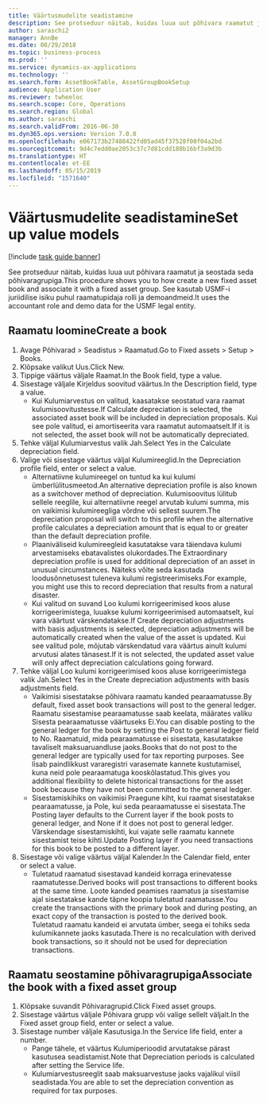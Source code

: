 ```yaml
---
title: Väärtusmudelite seadistamine
description: See protseduur näitab, kuidas luua uut põhivara raamatut ja seostada seda põhivaragrupiga.
author: saraschi2
manager: AnnBe
ms.date: 08/29/2018
ms.topic: business-process
ms.prod: ''
ms.service: dynamics-ax-applications
ms.technology: ''
ms.search.form: AssetBookTable, AssetGroupBookSetup
audience: Application User
ms.reviewer: twheeloc
ms.search.scope: Core, Operations
ms.search.region: Global
ms.author: saraschi
ms.search.validFrom: 2016-06-30
ms.dyn365.ops.version: Version 7.0.0
ms.openlocfilehash: e067173b27488422fd05ad45f37528f00f04a2bd
ms.sourcegitcommit: 9d4c7edd0ae2053c37c7d81cdd180b16bf3a9d3b
ms.translationtype: HT
ms.contentlocale: et-EE
ms.lasthandoff: 05/15/2019
ms.locfileid: "1571640"
---
```

# <a name="set-up-value-models"></a><span data-ttu-id="2e4eb-103">Väärtusmudelite seadistamine</span><span class="sxs-lookup"><span data-stu-id="2e4eb-103">Set up value models</span></span>

[!include [task guide banner](../../includes/task-guide-banner.md)]

<span data-ttu-id="2e4eb-104">See protseduur näitab, kuidas luua uut põhivara raamatut ja seostada seda põhivaragrupiga.</span><span class="sxs-lookup"><span data-stu-id="2e4eb-104">This procedure shows you to how create a new fixed asset book and associate it with a fixed asset group.</span></span> <span data-ttu-id="2e4eb-105">See kasutab USMF-i juriidilise isiku puhul raamatupidaja rolli ja demoandmeid.</span><span class="sxs-lookup"><span data-stu-id="2e4eb-105">It uses the accountant role and demo data for the USMF legal entity.</span></span>


## <a name="create-a-book"></a><span data-ttu-id="2e4eb-106">Raamatu loomine</span><span class="sxs-lookup"><span data-stu-id="2e4eb-106">Create a book</span></span>
1. <span data-ttu-id="2e4eb-107">Avage Põhivarad > Seadistus > Raamatud.</span><span class="sxs-lookup"><span data-stu-id="2e4eb-107">Go to Fixed assets > Setup > Books.</span></span>
2. <span data-ttu-id="2e4eb-108">Klõpsake valikut Uus.</span><span class="sxs-lookup"><span data-stu-id="2e4eb-108">Click New.</span></span>
3. <span data-ttu-id="2e4eb-109">Tippige väärtus väljale Raamat.</span><span class="sxs-lookup"><span data-stu-id="2e4eb-109">In the Book field, type a value.</span></span>
4. <span data-ttu-id="2e4eb-110">Sisestage väljale Kirjeldus soovitud väärtus.</span><span class="sxs-lookup"><span data-stu-id="2e4eb-110">In the Description field, type a value.</span></span>
    * <span data-ttu-id="2e4eb-111">Kui Kulumiarvestus on valitud, kaasatakse seostatud vara raamat kulumisoovitustesse.</span><span class="sxs-lookup"><span data-stu-id="2e4eb-111">If Calculate depreciation is selected, the associated asset book will be included in depreciation proposals.</span></span> <span data-ttu-id="2e4eb-112">Kui see pole valitud, ei amortiseerita vara raamatut automaatselt.</span><span class="sxs-lookup"><span data-stu-id="2e4eb-112">If it is not selected, the asset book will not be automatically depreciated.</span></span>  
5. <span data-ttu-id="2e4eb-113">Tehke väljal Kulumiarvestus valik Jah.</span><span class="sxs-lookup"><span data-stu-id="2e4eb-113">Select Yes in the Calculate depreciation field.</span></span>
6. <span data-ttu-id="2e4eb-114">Valige või sisestage väärtus väljal Kulumireeglid.</span><span class="sxs-lookup"><span data-stu-id="2e4eb-114">In the Depreciation profile field, enter or select a value.</span></span>
    * <span data-ttu-id="2e4eb-115">Alternatiivne kulumireegel on tuntud ka kui kulumi ümberlülitusmeetod.</span><span class="sxs-lookup"><span data-stu-id="2e4eb-115">An alternative depreciation profile is also known as a switchover method of depreciation.</span></span> <span data-ttu-id="2e4eb-116">Kulumisoovitus lülitub sellele reeglile, kui alternatiivne reegel arvutab kulumi summa, mis on vaikimisi kulumireegliga võrdne või sellest suurem.</span><span class="sxs-lookup"><span data-stu-id="2e4eb-116">The depreciation proposal will switch to this profile when the alternative profile calculates a depreciation amount that is equal to or greater than the default depreciation profile.</span></span>  
    * <span data-ttu-id="2e4eb-117">Plaaniväliseid kulumireegleid kasutatakse vara täiendava kulumi arvestamiseks ebatavalistes olukordades.</span><span class="sxs-lookup"><span data-stu-id="2e4eb-117">The Extraordinary depreciation profile is used for additional depreciation of an asset in unusual circumstances.</span></span> <span data-ttu-id="2e4eb-118">Näiteks võite seda kasutada loodusõnnetusest tuleneva kulumi registreerimiseks.</span><span class="sxs-lookup"><span data-stu-id="2e4eb-118">For example, you might use this to record depreciation that results from a natural disaster.</span></span>  
    * <span data-ttu-id="2e4eb-119">Kui valitud on suvand Loo kulumi korrigeerimised koos aluse korrigeerimistega, luuakse kulumi korrigeerimised automaatselt, kui vara väärtust värskendatakse.</span><span class="sxs-lookup"><span data-stu-id="2e4eb-119">If Create depreciation adjustments with basis adjustments is selected, depreciation adjustments will be automatically created when the value of the asset is updated.</span></span> <span data-ttu-id="2e4eb-120">Kui see valitud pole, mõjutab värskendatud vara väärtus ainult kulumi arvutusi alates tänasest.</span><span class="sxs-lookup"><span data-stu-id="2e4eb-120">If it is not selected, the updated asset value will only affect depreciation calculations going forward.</span></span>  
7. <span data-ttu-id="2e4eb-121">Tehke väljal Loo kulumi korrigeerimised koos aluse korrigeerimistega valik Jah.</span><span class="sxs-lookup"><span data-stu-id="2e4eb-121">Select Yes in the Create depreciation adjustments with basis adjustments field.</span></span>
    * <span data-ttu-id="2e4eb-122">Vaikimisi sisestatakse põhivara raamatu kanded pearaamatusse.</span><span class="sxs-lookup"><span data-stu-id="2e4eb-122">By default, fixed asset book transactions will post to the general ledger.</span></span> <span data-ttu-id="2e4eb-123">Raamatu sisestamise pearaamatusse saab keelata, määrates valiku Sisesta pearaamatusse väärtuseks Ei.</span><span class="sxs-lookup"><span data-stu-id="2e4eb-123">You can disable posting to the general ledger for the book by setting the Post to general ledger field to No.</span></span> <span data-ttu-id="2e4eb-124">Raamatuid, mida pearaamatusse ei sisestata, kasutatakse tavaliselt maksuaruandluse jaoks.</span><span class="sxs-lookup"><span data-stu-id="2e4eb-124">Books that do not post to the general ledger are typically used for tax reporting purposes.</span></span> <span data-ttu-id="2e4eb-125">See lisab paindlikkust vararegistri varasemate kannete kustutamisel, kuna neid pole pearaamatuga kooskõlastatud.</span><span class="sxs-lookup"><span data-stu-id="2e4eb-125">This gives you additional flexibility to delete historical transactions for the asset book because they have not been committed to the general ledger.</span></span>  
    * <span data-ttu-id="2e4eb-126">Sisestamiskihiks on vaikimisi Praegune kiht, kui raamat sisestatakse pearaamatusse, ja Pole, kui seda pearaamatusse ei sisestata.</span><span class="sxs-lookup"><span data-stu-id="2e4eb-126">The Posting layer defaults to the Current layer if the book posts to general ledger, and None if it does not post to general ledger.</span></span> <span data-ttu-id="2e4eb-127">Värskendage sisestamiskihti, kui vajate selle raamatu kannete sisestamist teise kihti.</span><span class="sxs-lookup"><span data-stu-id="2e4eb-127">Update Posting layer if you need transactions for this book to be posted to a different layer.</span></span>  
8. <span data-ttu-id="2e4eb-128">Sisestage või valige väärtus väljal Kalender.</span><span class="sxs-lookup"><span data-stu-id="2e4eb-128">In the Calendar field, enter or select a value.</span></span>
    * <span data-ttu-id="2e4eb-129">Tuletatud raamatud sisestavad kandeid korraga erinevatesse raamatutesse.</span><span class="sxs-lookup"><span data-stu-id="2e4eb-129">Derived books will post transactions to different books at the same time.</span></span> <span data-ttu-id="2e4eb-130">Loote kanded peamises raamatus ja sisestamise ajal sisestatakse kande täpne koopia tuletatud raamatusse.</span><span class="sxs-lookup"><span data-stu-id="2e4eb-130">You create the transactions with the primary book and during posting, an exact copy of the transaction is posted to the derived book.</span></span> <span data-ttu-id="2e4eb-131">Tuletatud raamatu kandeid ei arvutata ümber, seega ei tohiks seda kulumikannete jaoks kasutada.</span><span class="sxs-lookup"><span data-stu-id="2e4eb-131">There is no recalculation with derived book transactions, so it should not be used for depreciation transactions.</span></span>  

## <a name="associate-the-book-with-a-fixed-asset-group"></a><span data-ttu-id="2e4eb-132">Raamatu seostamine põhivaragrupiga</span><span class="sxs-lookup"><span data-stu-id="2e4eb-132">Associate the book with a fixed asset group</span></span>
1. <span data-ttu-id="2e4eb-133">Klõpsake suvandit Põhivaragrupid.</span><span class="sxs-lookup"><span data-stu-id="2e4eb-133">Click Fixed asset groups.</span></span>
2. <span data-ttu-id="2e4eb-134">Sisestage väärtus väljale Põhivara grupp või valige sellelt väljalt.</span><span class="sxs-lookup"><span data-stu-id="2e4eb-134">In the Fixed asset group field, enter or select a value.</span></span>
3. <span data-ttu-id="2e4eb-135">Sisestage number väljale Kasutusiga.</span><span class="sxs-lookup"><span data-stu-id="2e4eb-135">In the Service life field, enter a number.</span></span>
    * <span data-ttu-id="2e4eb-136">Pange tähele, et väärtus Kulumiperioodid arvutatakse pärast kasutusea seadistamist.</span><span class="sxs-lookup"><span data-stu-id="2e4eb-136">Note that Depreciation periods is calculated after setting the Service life.</span></span>  
    * <span data-ttu-id="2e4eb-137">Kulumiarvestusreeglit saab maksuarvestuse jaoks vajalikul viisil seadistada.</span><span class="sxs-lookup"><span data-stu-id="2e4eb-137">You are able to set the depreciation convention as required for tax purposes.</span></span>  

